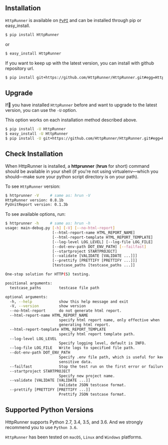 ## Installation

`HttpRunner` is available on [`PyPI`][PyPI] and can be installed through pip or easy_install.

```bash
$ pip install HttpRunner
```

or

```bash
$ easy_install HttpRunner
```

If you want to keep up with the latest version, you can install with github repository url.

```bash
$ pip install git+https://github.com/HttpRunner/HttpRunner.git#egg=HttpRunner
```

## Upgrade

If you have installed `HttpRunner` before and want to upgrade to the latest version, you can use the `-U` option.

This option works on each installation method described above.

```bash
$ pip install -U HttpRunner
$ easy_install -U HttpRunner
$ pip install -U git+https://github.com/HttpRunner/HttpRunner.git#egg=HttpRunner
```

## Check Installation

When HttpRunner is installed, a **httprunner** (**hrun** for short) command should be available in your shell (if you're not using
virtualenv—which you should—make sure your python script directory is on your path).

To see `HttpRunner` version:

```bash
$ httprunner -V     # same as: hrun -V
HttpRunner version: 0.8.1b
PyUnitReport version: 0.1.3b
```

To see available options, run:

```bash
$ httprunner -h     # same as: hrun -h
usage: main-debug.py [-h] [-V] [--no-html-report]
                     [--html-report-name HTML_REPORT_NAME]
                     [--html-report-template HTML_REPORT_TEMPLATE]
                     [--log-level LOG_LEVEL] [--log-file LOG_FILE]
                     [--dot-env-path DOT_ENV_PATH] [--failfast]
                     [--startproject STARTPROJECT]
                     [--validate [VALIDATE [VALIDATE ...]]]
                     [--prettify [PRETTIFY [PRETTIFY ...]]]
                     [testcase_paths [testcase_paths ...]]

One-stop solution for HTTP(S) testing.

positional arguments:
  testcase_paths        testcase file path

optional arguments:
  -h, --help            show this help message and exit
  -V, --version         show version
  --no-html-report      do not generate html report.
  --html-report-name HTML_REPORT_NAME
                        specify html report name, only effective when
                        generating html report.
  --html-report-template HTML_REPORT_TEMPLATE
                        specify html report template path.
  --log-level LOG_LEVEL
                        Specify logging level, default is INFO.
  --log-file LOG_FILE   Write logs to specified file path.
  --dot-env-path DOT_ENV_PATH
                        Specify .env file path, which is useful for keeping
                        sensitive data.
  --failfast            Stop the test run on the first error or failure.
  --startproject STARTPROJECT
                        Specify new project name.
  --validate [VALIDATE [VALIDATE ...]]
                        Validate JSON testcase format.
  --prettify [PRETTIFY [PRETTIFY ...]]
                        Prettify JSON testcase format.
```

## Supported Python Versions

HttpRunner supports Python 2.7, 3.4, 3.5, and 3.6. And we strongly recommend you to use `Python 3.6`.

`HttpRunner` has been tested on `macOS`, `Linux` and `Windows` platforms.


[PyPI]: https://pypi.python.org/pypi

